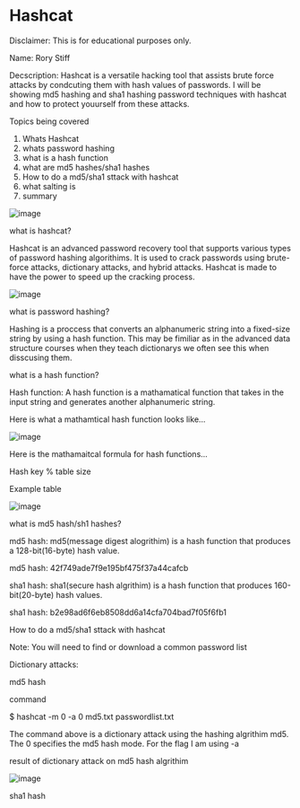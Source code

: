 # Hashcat


Disclaimer: This is for educational purposes only.


Name: Rory Stiff



Decscription: Hashcat is a versatile hacking tool that assists brute force attacks 
by condcuting them with hash values of passwords. I will be showing md5 hashing and
sha1 hashing password techniques with hashcat and how to protect youurself from these attacks. 


Topics being covered

1. Whats Hashcat
2. whats password hashing
3. what is a hash function
4. what are md5 hashes/sha1 hashes
5. How to do a md5/sha1 sttack with hashcat
6. what salting is
7. summary


![image](https://github.com/user-attachments/assets/15d094a0-d7c5-462a-9e5e-fbe27db551fe)




what is hashcat?


Hashcat is an advanced password recovery tool that supports various types of password hashing algorithims. It is used to crack passwords using brute-force attacks, dictionary attacks, and hybrid attacks. Hashcat is made to have the power to speed up the cracking process.





![image](https://github.com/user-attachments/assets/4322bfea-8bf2-41fb-a2d8-fa652beea6ea)




what is password hashing?



Hashing is a proccess that converts an alphanumeric string into a fixed-size string by using a hash function. This may be fimiliar as in the advanced data structure courses when they teach dictionarys we often see this when disscusing them.


what is a hash function?

Hash function: A hash function is a mathamatical function that takes in the input string and generates another alphanumeric string.


Here is what a mathamtical hash function looks like...


![image](https://github.com/user-attachments/assets/f792d945-1b31-4018-bf83-0e31dfb74d81)




Here is the mathamaitcal formula for hash functions...


Hash key % table size

Example table

![image](https://github.com/user-attachments/assets/9a496983-0f6d-4913-889c-d7340dcfaaba)


what is md5 hash/sh1 hashes?

md5 hash: md5(message digest alogrithim) is a hash function that produces a 128-bit(16-byte) hash value.

md5 hash: 42f749ade7f9e195bf475f37a44cafcb

sha1 hash: sha1(secure hash algrithim) is a hash function that produces 160-bit(20-byte) hash values.

sha1 hash: b2e98ad6f6eb8508dd6a14cfa704bad7f05f6fb1





How to do a md5/sha1 sttack with hashcat

Note: You will need to find or download a common password list


Dictionary attacks:

md5 hash 

command

$ hashcat -m 0 -a 0 md5.txt passwordlist.txt


The command above is a dictionary attack using the hashing algrithim md5. The 0 specifies the md5 hash mode. For the flag I am using -a


result of dictionary attack on md5 hash algrithim



![image](https://github.com/user-attachments/assets/fba4a59d-639e-465e-bb3b-c73514d0b3ec)


sha1 hash


























